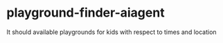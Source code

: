# playground-finder-aiagent
It should available playgrounds for kids with respect to times and location
